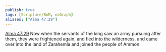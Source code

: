 ```yaml
---
publish: true
tags: [Scripture/BoM, noGraph]
aliases: ["Alma 47:29"]
---
```

[Alma 47:29](https://churchofjesuschrist.org/study/scriptures/bofm/alma/47?lang=eng&id=p29#p29) Now when the servants of the king saw an army pursuing after them, they were frightened again, and fled into the wilderness, and came over into the land of Zarahemla and joined the people of Ammon.
